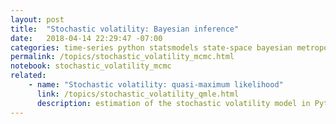 ```yaml
---
layout: post
title:  "Stochastic volatility: Bayesian inference"
date:   2018-04-14 22:29:47 -07:00
categories: time-series python statsmodels state-space bayesian metropolis-hastings gibbs-sampling stochastic-volatility
permalink: /topics/stochastic_volatility_mcmc.html
notebook: stochastic_volatility_mcmc
related:
    - name: "Stochastic volatility: quasi-maximum likelihood"
      link: /topics/stochastic_volatility_qmle.html
      description: estimation of the stochastic volatility model in Python using a quasi-maximum likelihood approach.
---
```

